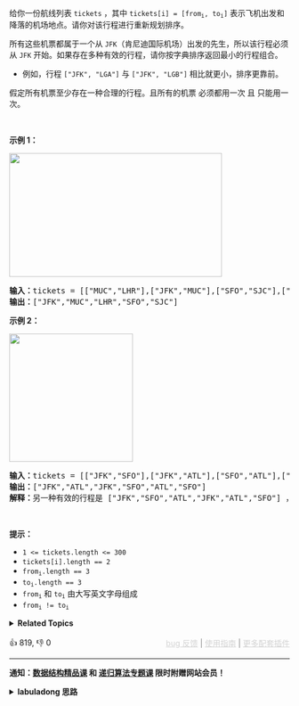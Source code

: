 <p>给你一份航线列表 <code>tickets</code> ，其中 <code>tickets[i] = [from<sub>i</sub>, to<sub>i</sub>]</code> 表示飞机出发和降落的机场地点。请你对该行程进行重新规划排序。</p>

<p>所有这些机票都属于一个从 <code>JFK</code>（肯尼迪国际机场）出发的先生，所以该行程必须从 <code>JFK</code> 开始。如果存在多种有效的行程，请你按字典排序返回最小的行程组合。</p>

<ul> 
 <li>例如，行程 <code>["JFK", "LGA"]</code> 与 <code>["JFK", "LGB"]</code> 相比就更小，排序更靠前。</li> 
</ul>

<p>假定所有机票至少存在一种合理的行程。且所有的机票 必须都用一次 且 只能用一次。</p>

<p>&nbsp;</p>

<p><strong>示例 1：</strong></p> 
<img alt="" src="https://assets.leetcode.com/uploads/2021/03/14/itinerary1-graph.jpg" style="width: 382px; height: 222px;" /> 
<pre>
<strong>输入：</strong>tickets = [["MUC","LHR"],["JFK","MUC"],["SFO","SJC"],["LHR","SFO"]]
<strong>输出：</strong>["JFK","MUC","LHR","SFO","SJC"]
</pre>

<p><strong>示例 2：</strong></p> 
<img alt="" src="https://assets.leetcode.com/uploads/2021/03/14/itinerary2-graph.jpg" style="width: 222px; height: 230px;" /> 
<pre>
<strong>输入：</strong>tickets = [["JFK","SFO"],["JFK","ATL"],["SFO","ATL"],["ATL","JFK"],["ATL","SFO"]]
<strong>输出：</strong>["JFK","ATL","JFK","SFO","ATL","SFO"]
<strong>解释：</strong>另一种有效的行程是 ["JFK","SFO","ATL","JFK","ATL","SFO"] ，但是它字典排序更大更靠后。
</pre>

<p>&nbsp;</p>

<p><strong>提示：</strong></p>

<ul> 
 <li><code>1 &lt;= tickets.length &lt;= 300</code></li> 
 <li><code>tickets[i].length == 2</code></li> 
 <li><code>from<sub>i</sub>.length == 3</code></li> 
 <li><code>to<sub>i</sub>.length == 3</code></li> 
 <li><code>from<sub>i</sub></code> 和 <code>to<sub>i</sub></code> 由大写英文字母组成</li> 
 <li><code>from<sub>i</sub> != to<sub>i</sub></code></li> 
</ul>

<details><summary><strong>Related Topics</strong></summary>深度优先搜索 | 图 | 欧拉回路</details><br>

<div>👍 819, 👎 0<span style='float: right;'><span style='color: gray;'><a href='https://github.com/labuladong/fucking-algorithm/discussions/939' target='_blank' style='color: lightgray;text-decoration: underline;'>bug 反馈</a> | <a href='https://labuladong.gitee.io/article/fname.html?fname=jb插件简介' target='_blank' style='color: lightgray;text-decoration: underline;'>使用指南</a> | <a href='https://labuladong.github.io/algo/images/others/%E5%85%A8%E5%AE%B6%E6%A1%B6.jpg' target='_blank' style='color: lightgray;text-decoration: underline;'>更多配套插件</a></span></span></div>

<div id="labuladong"><hr>

**通知：[数据结构精品课](https://aep.h5.xeknow.com/s/1XJHEO) 和 [递归算法专题课](https://aep.xet.tech/s/3YGcq3) 限时附赠网站会员！**

<details><summary><strong>labuladong 思路</strong></summary>

## 基本思路

这道题的难度是 Hard，但是说到底就是一个暴力穷举的算法。这些机场就好比一幅图中的节点，这道题就是让你找到一条路径，经过图中所有的边，且每条边都只经过一次。

根据 [东哥带你刷二叉树（纲领篇）](https://appktavsiei5995.pc.xiaoe-tech.com/detail/i_63a84ecde4b030cacaff6731/1) 中所说的，DFS 算法和回溯算法的区别在于关注点在「树枝」还是「节点」。这道题的关注在图的边，也就是「树枝」，所以可以用回溯算法，从思路上讲，和排列组合系列问题没有太大的区别。有了这个思路，按照 [回溯算法框架](https://labuladong.github.io/article/fname.html?fname=回溯算法详解修订版) 中的回溯算法框架写出代码即可。

唯一需要注意的是，题目说我们要返回字典序最小的结果，所以我们要对邻接表中的每一个列表进行排序，这样一来，回溯算法从左到右遍历节点，就能保证第一次得到的可行结果是字典序最小的。

**标签：[回溯算法](https://mp.weixin.qq.com/mp/appmsgalbum?__biz=MzAxODQxMDM0Mw==&action=getalbum&album_id=2122002916411604996)，[图论算法](https://mp.weixin.qq.com/mp/appmsgalbum?__biz=MzAxODQxMDM0Mw==&action=getalbum&album_id=2122000448684457990)**

## 解法代码

提示：🟢 标记的是我写的解法代码，🤖 标记的是 chatGPT 翻译的多语言解法代码。如有错误，可以 [点这里](https://github.com/labuladong/fucking-algorithm/issues/1113) 反馈和修正。

<div class="tab-panel"><div class="tab-nav">
<button data-tab-item="cpp" class="tab-nav-button btn " data-tab-group="default" onclick="switchTab(this)">cpp🤖</button>

<button data-tab-item="python" class="tab-nav-button btn " data-tab-group="default" onclick="switchTab(this)">python🤖</button>

<button data-tab-item="java" class="tab-nav-button btn active" data-tab-group="default" onclick="switchTab(this)">java🟢</button>

<button data-tab-item="go" class="tab-nav-button btn " data-tab-group="default" onclick="switchTab(this)">go🤖</button>

<button data-tab-item="javascript" class="tab-nav-button btn " data-tab-group="default" onclick="switchTab(this)">javascript🤖</button>
</div><div class="tab-content">
<div data-tab-item="cpp" class="tab-item " data-tab-group="default"><div class="highlight">

```cpp
// 注意：cpp 代码由 chatGPT🤖 根据我的 java 代码翻译，旨在帮助不同背景的读者理解算法逻辑。
// 本代码还未经过力扣测试，仅供参考，如有疑惑，可以参照我写的 java 代码对比查看。

class Solution {
    // 邻接表形式的图，key 是机场名字，value 是从该机场出发能够到达的机场列表
    unordered_map<string, vector<string>> graph;
    // 和 graph 对应，记录每张机票是否被使用过
    // 比如 graph["JFK"][2] = true 说明从机场 JFK 出发的第 3 张机票已经用过了
    unordered_map<string, vector<bool>> used;
    vector<vector<string>> tickets;

    // 回溯算法使用的数据结构
    deque<string> track;
    // 回溯算法记录结果
    vector<string> res;

public:
    vector<string> findItinerary(vector<vector<string>>& tickets) {
        this->tickets = tickets;
        // 1. 用机场的名字构建邻接表
        for (vector<string>& ticket : tickets) {
            string from = ticket[0];
            string to = ticket[1];
            if (!graph.count(from)) {
                graph[from] = vector<string>();
            }
            graph[from].push_back(to);
        }
        // 2. 对邻接表的每一行进行排序，保证字典序最小
        for (auto& p : graph) {
            sort(p.second.begin(), p.second.end());
        }
        // 3. 初始化 used 结构，初始值都为 false
        for (auto& p : graph) {
            used[p.first] = vector<bool>(p.second.size(), false);
        }
        // 4. 从起点 "JFK" 开始启动 DFS 算法递归遍历
        track.push_back("JFK");
        backtrack("JFK");
        return res;
    }

private:
    void backtrack(string airport) {
        if (!res.empty()) {
            // 已经找到答案了，不用再计算了
            return;
        }
        if (track.size() == tickets.size() + 1) {
            // track 里面包含了所有的机票，即得到了一个合法的结果
            // 注意 tickets.size() 要加一，因为 track 里面额外包含了起点 "JFK"
            res = vector<string>(track.begin(), track.end());
            return;
        }
        if (!graph.count(airport)) {
            // 没有从 s 出发的边
            return;
        }

        // 遍历当前机场所有能够到达的机场
        vector<string>& nextAirports = graph[airport];
        for (int i = 0; i < nextAirports.size(); i++) {
            string& nextAirport = nextAirports[i];
            if (used[airport][i]) {
                // 如果这张机票被使用过，跳过
                continue;
            }
            // 做选择
            used[airport][i] = true;
            track.push_back(nextAirport);
            // 递归
            backtrack(nextAirport);
            // 撤销选择
            used[airport][i] = false;
            track.pop_back();
        }
    }
};
```

</div></div>

<div data-tab-item="python" class="tab-item " data-tab-group="default"><div class="highlight">

```python
# 注意：python 代码由 chatGPT🤖 根据我的 java 代码翻译，旨在帮助不同背景的读者理解算法逻辑。
# 本代码还未经过力扣测试，仅供参考，如有疑惑，可以参照我写的 java 代码对比查看。

class Solution:
    def __init__(self):
        # 邻接表形式的图，key 是机场名字，value 是从该机场出发能够到达的机场列表
        self.graph = {}
        # 和 graph 对应，记录每张机票是否被使用过
        # 比如 graph["JFK"][2] = True 说明从机场 JFK 出发的第 3 张机票已经用过了
        self.used = {}
        self.tickets = None

        # 回溯算法使用的数据结构
        self.track = []
        # 回溯算法记录结果
        self.res = []

    def findItinerary(self, tickets: List[List[str]]) -> List[str]:
        self.tickets = tickets
        # 1. 用机场的名字构建邻接表
        for ticket in tickets:
            from_city, to_city = ticket
            if from_city not in self.graph:
                self.graph[from_city] = []
            self.graph[from_city].append(to_city)
        # 2. 对邻接表的每一行进行排序，保证字典序最小
        for city in self.graph:
            self.graph[city].sort()
        # 3. 初始化 used 结构，初始值都为 False
        for city in self.graph:
            size = len(self.graph[city])
            self.used[city] = [False] * size
        # 4. 从起点 "JFK" 开始启动 DFS 算法递归遍历
        self.track.append("JFK")
        self.backtrack("JFK")
        return self.res

    def backtrack(self, airport: str) -> None:
        if self.res:
            # 已经找到答案了，不用再计算了
            return
        if len(self.track) == len(self.tickets) + 1:
            # track 里面包含了所有的机票，即得到了一个合法的结果
            # 注意 tickets.size() 要加一，因为 track 里面额外包含了起点 "JFK"
            self.res = self.track[:]
            return
        if airport not in self.graph:
            # 没有从 s 出发的边
            return

        # 遍历当前机场所有能够到达的机场
        next_airports = self.graph[airport]
        for next_index, next_airport in enumerate(next_airports):
            if self.used[airport][next_index]:
                # 如果这张机票被使用过，跳过
                continue
            # 做选择
            self.used[airport][next_index] = True
            self.track.append(next_airport)
            # 递归
            self.backtrack(next_airport)
            # 撤销选择
            self.used[airport][next_index] = False
            self.track.pop()
```

</div></div>

<div data-tab-item="java" class="tab-item active" data-tab-group="default"><div class="highlight">

```java
class Solution {
    // 邻接表形式的图，key 是机场名字，value 是从该机场出发能够到达的机场列表
    Map<String, List<String>> graph = new HashMap<>();
    // 和 graph 对应，记录每张机票是否被使用过
    // 比如 graph["JFK"][2] = true 说明从机场 JFK 出发的第 3 张机票已经用过了
    Map<String, boolean[]> used = new HashMap<>();
    List<List<String>> tickets;

    // 回溯算法使用的数据结构
    LinkedList<String> track = new LinkedList<>();
    // 回溯算法记录结果
    List<String> res = null;

    public List<String> findItinerary(List<List<String>> tickets) {
        this.tickets = tickets;
        // 1. 用机场的名字构建邻接表
        for (List<String> ticket : tickets) {
            String from = ticket.get(0);
            String to = ticket.get(1);
            if (!graph.containsKey(from)) {
                graph.put(from, new ArrayList<>());
            }
            graph.get(from).add(to);
        }
        // 2. 对邻接表的每一行进行排序，保证字典序最小
        for (List<String> list : graph.values()) {
            Collections.sort(list);
        }
        // 3. 初始化 used 结构，初始值都为 false
        for (String key : graph.keySet()) {
            int size = graph.get(key).size();
            used.put(key, new boolean[size]);
        }
        // 4. 从起点 "JFK" 开始启动 DFS 算法递归遍历
        track.add("JFK");
        backtrack("JFK");
        return res;
    }

    void backtrack(String airport) {
        if (res != null) {
            // 已经找到答案了，不用再计算了
            return;
        }
        if (track.size() == tickets.size() + 1) {
            // track 里面包含了所有的机票，即得到了一个合法的结果
            // 注意 tickets.size() 要加一，因为 track 里面额外包含了起点 "JFK"
            res = new LinkedList<>(track);
            return;
        }
        if (!graph.containsKey(airport)) {
            // 没有从 s 出发的边
            return;
        }

        // 遍历当前机场所有能够到达的机场
        List<String> nextAirports = graph.get(airport);
        for (int nextIndex = 0; nextIndex < nextAirports.size(); nextIndex++) {
            String nextAirport = nextAirports.get(nextIndex);
            if (used.get(airport)[nextIndex]) {
                // 如果这张机票被使用过，跳过
                continue;
            }
            // 做选择
            used.get(airport)[nextIndex] = true;
            track.add(nextAirport);
            // 递归
            backtrack(nextAirport);
            // 撤销选择
            used.get(airport)[nextIndex] = false;
            track.removeLast();
        }
    }
}
```

</div></div>

<div data-tab-item="go" class="tab-item " data-tab-group="default"><div class="highlight">

```go
// 注意：go 代码由 chatGPT🤖 根据我的 java 代码翻译，旨在帮助不同背景的读者理解算法逻辑。
// 本代码还未经过力扣测试，仅供参考，如有疑惑，可以参照我写的 java 代码对比查看。

func findItinerary(tickets [][]string) []string {
    // 邻接表形式的图，key 是机场名字，value 是从该机场出发能够到达的机场列表
    graph := make(map[string][]string)
    // 和 graph 对应，记录每张机票是否被使用过
    // 比如 graph["JFK"][2] = true 说明从机场 JFK 出发的第 3 张机票已经用过了
    used := make(map[string][]bool)
    var res []string

    // 回溯算法使用的数据结构
    track := make([]string, 0)
    // 回溯算法记录结果
    res = nil

    // 1. 用机场的名字构建邻接表
    for _, ticket := range tickets {
        from, to := ticket[0], ticket[1]
        if _, ok := graph[from]; !ok {
            graph[from] = []string{}
        }
        graph[from] = append(graph[from], to)
    }
    // 2. 对邻接表的每一行进行排序，保证字典序最小
    for key, value := range graph {
        sort.Strings(value)
        graph[key] = value
    }
    // 3. 初始化 used 结构，初始值都为 false
    for key, value := range graph {
        size := len(value)
        used[key] = make([]bool, size)
    }
    // 4. 从起点 "JFK" 开始启动 DFS 算法递归遍历
    track = append(track, "JFK")
    backtrack("JFK")
    return res

    func backtrack(airport string) {
        if res != nil {
            // 已经找到答案了，不用再计算了
            return
        }
        if len(track) == len(tickets) + 1 {
            // track 里面包含了所有的机票，即得到了一个合法的结果
            // 注意 tickets.size() 要加一，因为 track 里面额外包含了起点 "JFK"
            res = make([]string, len(track))
            copy(res, track)
            return
        }
        if _, ok := graph[airport]; !ok {
            // 没有从 s 出发的边
            return
        }

        // 遍历当前机场所有能够到达的机场
        nextAirports := graph[airport]
        for nextIndex, nextAirport := range nextAirports {
            if used[airport][nextIndex] {
                // 如果这张机票被使用过，跳过
                continue
            }
            // 做选择
            used[airport][nextIndex] = true
            track = append(track, nextAirport)
            // 递归
            backtrack(nextAirport)
            // 撤销选择
            used[airport][nextIndex] = false
            track = track[:len(track)-1]
        }
    }
}
```

</div></div>

<div data-tab-item="javascript" class="tab-item " data-tab-group="default"><div class="highlight">

```javascript
// 注意：javascript 代码由 chatGPT🤖 根据我的 java 代码翻译，旨在帮助不同背景的读者理解算法逻辑。
// 本代码还未经过力扣测试，仅供参考，如有疑惑，可以参照我写的 java 代码对比查看。

var findItinerary = function(tickets) {
    let graph = new Map();      // 储存图，key 为机场名字，value 为从该机场出发能够到达的机场列表
    let used = new Map();       // 记录每张机票是否被使用过，key 与 graph 相同，value 为数组
    let track = new Array();    // 回溯算法使用的栈
    let res = null;             // 回溯算法记录结果

    // 用机场的名字构建邻接表
    for (let ticket of tickets) {
        let from = ticket[0];
        let to = ticket[1];
        if (!graph.has(from)) {
            graph.set(from, []);
        }
        graph.get(from).push(to);
    }

    // 对邻接表的每一行进行排序，保证字典序最小
    for (let list of graph.values()) {
        list.sort();
    }

    // 初始化 used 结构，初始值都为 false
    for (let key of graph.keys()) {
        let size = graph.get(key).length;
        used.set(key, new Array(size).fill(false));
    }

    // 从起点 "JFK" 开始启动 DFS 算法递归遍历
    track.push("JFK");
    backtrack("JFK");
    return res;

    function backtrack(airport) {
        if (res !== null) {
            // 已经找到答案了，不用再计算了
            return;
        } else if (track.length === tickets.length + 1) {
            // track 里面包含了所有的机票，即得到了一个合法的结果
            // 注意 tickets.length 要加一，因为 track 里面额外包含了起点 "JFK"
            res = track.slice();
            return;
        } else if (!graph.has(airport)) {
            // 没有从 s 出发的边
            return;
        }

        // 遍历当前机场所有能够到达的机场
        let nextAirports = graph.get(airport);
        for (let nextIndex = 0; nextIndex < nextAirports.length; nextIndex++) {
            let nextAirport = nextAirports[nextIndex];
            if (used.get(airport)[nextIndex]) {
                // 如果这张机票被使用过，跳过
                continue;
            }
            // 做选择
            used.get(airport)[nextIndex] = true;
            track.push(nextAirport);
            // 递归
            backtrack(nextAirport);
            // 撤销选择
            used.get(airport)[nextIndex] = false;
            track.pop();
        }
    }
};
```

</div></div>
</div></div>

</details>
</div>



